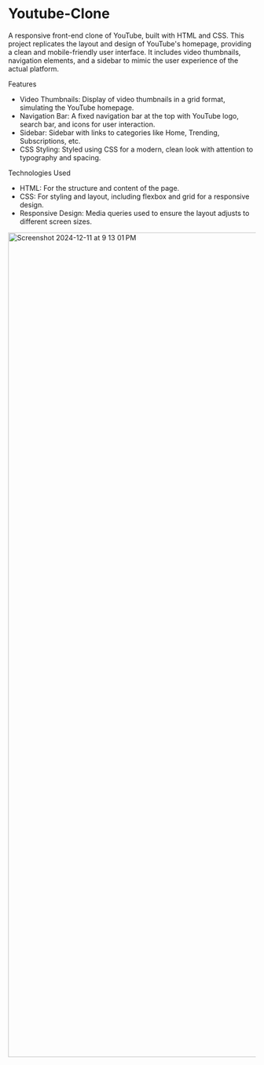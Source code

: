 # Youtube-Clone

A responsive front-end clone of YouTube, built with HTML and CSS. This project replicates the layout and design of YouTube's homepage, providing a clean and mobile-friendly user interface. It includes video thumbnails, navigation elements, and a sidebar to mimic the user experience of the actual platform.

Features


* Video Thumbnails: Display of video thumbnails in a grid format, simulating the YouTube homepage.
* Navigation Bar: A fixed navigation bar at the top with YouTube logo, search bar, and icons for user interaction.
* Sidebar: Sidebar with links to categories like Home, Trending, Subscriptions, etc.
* CSS Styling: Styled using CSS for a modern, clean look with attention to typography and spacing.


Technologies Used


* HTML: For the structure and content of the page.
* CSS: For styling and layout, including flexbox and grid for a responsive design.
* Responsive Design: Media queries used to ensure the layout adjusts to different screen sizes.



<img width="1680" alt="Screenshot 2024-12-11 at 9 13 01 PM" src="https://github.com/user-attachments/assets/03d2478b-1a91-40ae-8f58-c56e668a0f81" />
